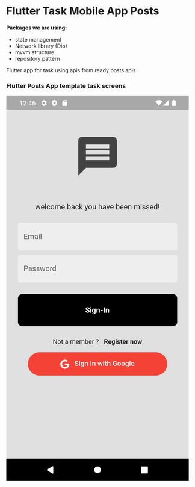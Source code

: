 # Flutter Task Mobile App Posts

**Packages we are using:**

- state management
- Network library (Dio)
- mvvm structure
- repository pattern

Flutter app for task using apis from ready posts apis

### Flutter Posts App template task screens

![App UI](/app.png)



